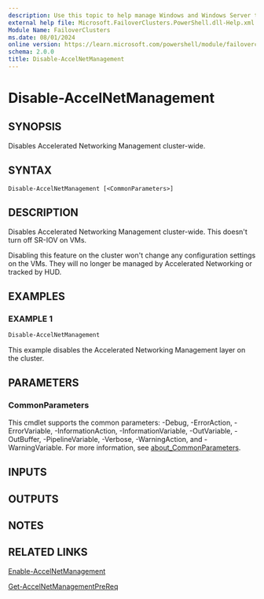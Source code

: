 ```yaml
---
description: Use this topic to help manage Windows and Windows Server technologies with Windows PowerShell.
external help file: Microsoft.FailoverClusters.PowerShell.dll-Help.xml
Module Name: FailoverClusters
ms.date: 08/01/2024
online version: https://learn.microsoft.com/powershell/module/failoverclusters/disable-accelnetmanagement?view=windowsserver2025-ps&wt.mc_id=ps-gethelp
schema: 2.0.0
title: Disable-AccelNetManagement
---
```


# Disable-AccelNetManagement

## SYNOPSIS
Disables Accelerated Networking Management cluster-wide.

## SYNTAX

```
Disable-AccelNetManagement [<CommonParameters>]
```

## DESCRIPTION

Disables Accelerated Networking Management cluster-wide. This doesn't turn off SR-IOV on VMs.

Disabling this feature on the cluster won't change any configuration settings on the VMs. They will
no longer be managed by Accelerated Networking or tracked by HUD.

## EXAMPLES

### EXAMPLE 1

```powershell
Disable-AccelNetManagement
```

This example disables the Accelerated Networking Management layer on the cluster.

## PARAMETERS

### CommonParameters

This cmdlet supports the common parameters: -Debug, -ErrorAction, -ErrorVariable,
-InformationAction, -InformationVariable, -OutVariable, -OutBuffer, -PipelineVariable, -Verbose,
-WarningAction, and -WarningVariable. For more information, see
[about_CommonParameters](/powershell/module/microsoft.powershell.core/about/about_commonparameters).

## INPUTS

## OUTPUTS

## NOTES

## RELATED LINKS

[Enable-AccelNetManagement](enable-accelnetmanagement.md)

[Get-AccelNetManagementPreReq](get-accelnetmanagementprereq.md)
